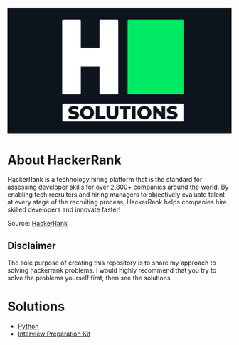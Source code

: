 
![HackerRank](/images/banner.png)

# About HackerRank

HackerRank is a technology hiring platform that is the standard for assessing developer skills for over 2,800+ companies around the world. By enabling tech recruiters and hiring managers to objectively evaluate talent at every stage of the recruiting process, HackerRank helps companies hire skilled developers and innovate faster!

Source: [HackerRank](https://www.hackerrank.com/about-us/)

## Disclaimer

The sole purpose of creating this repository is to share my approach to solving hackerrank problems. I would highly recommend that you try to solve the problems yourself first, then see the solutions.

# Solutions

- [Python](https://github.com/naumanaarif/hackerrank/tree/main/solutions/python)
- [Interview Preparation Kit](https://github.com/naumanaarif/hackerrank/tree/main/solutions/interview-preparation-kit)
